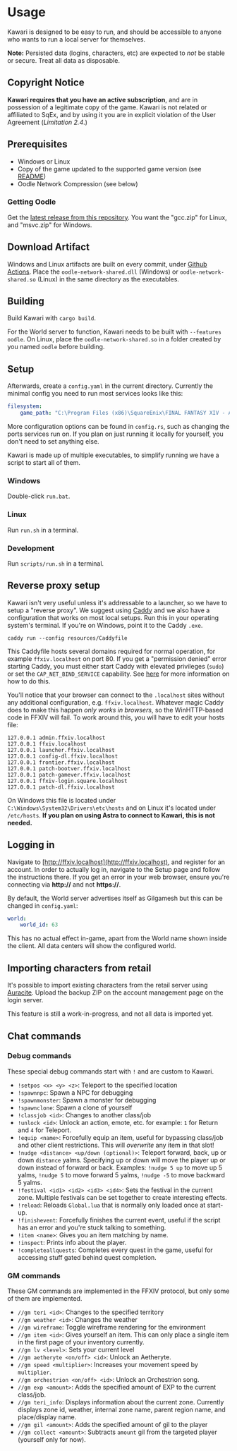 # Usage

Kawari is designed to be easy to run, and should be accessible to anyone who wants to run a local server for themselves.

**Note:** Persisted data (logins, characters, etc) are expected to _not_ be stable or secure. Treat all data as disposable.

## Copyright Notice

**Kawari requires that you have an active subscription**, and are in possession of a legitimate copy of the game. Kawari is not related or affiliated to SqEx, and by using it you are in explicit violation of the User Agreement (_Limitation 2.4_.)

## Prerequisites

* Windows or Linux
* Copy of the game updated to the supported game version (see [README](README.md))
* Oodle Network Compression (see below)

### Getting Oodle

Get the [latest release from this repository](https://github.com/WorkingRobot/OodleUE/releases/latest). You want the "gcc.zip" for Linux, and "msvc.zip" for Windows.

## Download Artifact

Windows and Linux artifacts are built on every commit, under [Github Actions](https://github.com/redstrate/Kawari/actions). Place the `oodle-network-shared.dll` (Windows) or `oodle-network-shared.so` (Linux) in the same directory as the executables.

## Building

Build Kawari with `cargo build`.

For the World server to function, Kawari needs to be built with `--features oodle`. On Linux, place the `oodle-network-shared.so` in a folder created by you named `oodle` before building.

## Setup

Afterwards, create a `config.yaml` in the current directory. Currently the minimal config you need to run most services looks like this:

```yaml
filesystem:
    game_path: "C:\Program Files (x86)\SquareEnix\FINAL FANTASY XIV - A Realm Reborn\game"
```

More configuration options can be found in `config.rs`, such as changing the ports services run on. If you plan on just running it locally for yourself, you don't need to set anything else.

Kawari is made up of multiple executables, to simplify running we have a script to start all of them.

### Windows

Double-click `run.bat`.

### Linux

Run `run.sh` in a terminal.

### Development

Run `scripts/run.sh` in a terminal.

## Reverse proxy setup

Kawari isn't very useful unless it's addressable to a launcher, so we have to setup a "reverse proxy". We suggest using [Caddy](https://caddyserver.com/download) and we also have a configuration that works on most local setups. Run this in your operating system's terminal. If you're on Windows, point it to the Caddy `.exe`.

```shell
caddy run --config resources/Caddyfile
```

This Caddyfile hosts several domains required for normal operation, for example `ffxiv.localhost` on port 80. If you get a "permission denied" error starting Caddy, you must either start Caddy with elevated privileges (`sudo`) or set the `CAP_NET_BIND_SERVICE` capability. See [here](https://caddyserver.com/docs/quick-starts/caddyfile) for more information on how to do this.

You'll notice that your browser can connect to the `.localhost` sites without any additional configuration, e.g. `ffxiv.localhost`. Whatever magic Caddy does to make this happen _only works in browsers_, so the WinHTTP-based code in FFXIV will fail. To work around this, you will have to edit your hosts file:

```
127.0.0.1 admin.ffxiv.localhost
127.0.0.1 ffxiv.localhost
127.0.0.1 launcher.ffxiv.localhost
127.0.0.1 config-dl.ffxiv.localhost
127.0.0.1 frontier.ffxiv.localhost
127.0.0.1 patch-bootver.ffxiv.localhost
127.0.0.1 patch-gamever.ffxiv.localhost
127.0.0.1 ffxiv-login.square.localhost
127.0.0.1 patch-dl.ffxiv.localhost
```

On Windows this file is located under `C:\Windows\System32\Drivers\etc\hosts` and on Linux it's located under `/etc/hosts`. **If you plan on using Astra to connect to Kawari, this is not needed.**

## Logging in

Navigate to [http://ffxiv.localhost](http://ffxiv.localhost), and register for an account. In order to actually log in, navigate to the Setup page and follow the instructions there. If you get an error in your web browser, ensure you're connecting via **http://** and not **https://**.

By default, the World server advertises itself as Gilgamesh but this can be changed in `config.yaml`:

```yaml
world:
    world_id: 63
```

This has no actual effect in-game, apart from the World name shown inside the client. All data centers will show the configured world.

## Importing characters from retail

It's possible to import existing characters from the retail server using [Auracite](https://auracite.xiv.zone). Upload the backup ZIP on the account management page on the login server.

This feature is still a work-in-progress, and not all data is imported yet.

## Chat commands

### Debug commands

These special debug commands start with `!` and are custom to Kawari.

* `!setpos <x> <y> <z>`: Teleport to the specified location
* `!spawnnpc`: Spawn a NPC for debugging
* `!spawnmonster`: Spawn a monster for debugging
* `!spawnclone`: Spawn a clone of yourself
* `!classjob <id>`: Changes to another class/job
* `!unlock <id>`: Unlock an action, emote, etc. for example: `1` for Return and `4` for Teleport.
* `!equip <name>`: Forcefully equip an item, useful for bypassing class/job and other client restrictions. This will *overwrite* any item in that slot!
* `!nudge <distance> <up/down (optional)>`: Teleport forward, back, up or down `distance` yalms. Specifying up or down will move the player up or down instead of forward or back. Examples: `!nudge 5 up` to move up 5 yalms, `!nudge 5` to move forward 5 yalms, `!nudge -5` to move backward 5 yalms.
* `!festival <id1> <id2> <id3> <id4>`: Sets the festival in the current zone. Multiple festivals can be set together to create interesting effects.
* `!reload`: Reloads `Global.lua` that is normally only loaded once at start-up.
* `!finishevent`: Forcefully finishes the current event, useful if the script has an error and you're stuck talking to something.
* `!item <name>`: Gives you an item matching by name.
* `!inspect`: Prints info about the player.
* `!completeallquests`: Completes every quest in the game, useful for accessing stuff gated behind quest completion.

### GM commands

These GM commands are implemented in the FFXIV protocol, but only some of them are implemented.

* `//gm teri <id>`: Changes to the specified territory
* `//gm weather <id>`: Changes the weather
* `//gm wireframe`: Toggle wireframe rendering for the environment
* `//gm item <id>`: Gives yourself an item. This can only place a single item in the first page of your inventory currently.
* `//gm lv <level>`: Sets your current level
* `//gm aetheryte <on/off> <id>`: Unlock an Aetheryte.
* `//gm speed <multiplier>`: Increases your movement speed by `multiplier`.
* `//gm orchestrion <on/off> <id>`: Unlock an Orchestrion song.
* `//gm exp <amount>`: Adds the specified amount of EXP to the current class/job.
* `//gm teri_info`: Displays information about the current zone. Currently displays zone id, weather, internal zone name, parent region name, and place/display name.
* `//gm gil <amount>`: Adds the specified amount of gil to the player
* `//gm collect <amount>`: Subtracts `amount` gil from the targeted player (yourself only for now).
